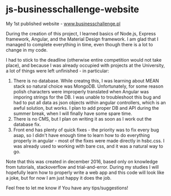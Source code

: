 # js-businesschallenge-website
My 1st published website - www.businesschallenge.pl

During the creation of this project, I learned basics of Node.js, Express framework, Angular, and the Material Design framework. I am glad that I managed to complete everything in time, even though there is a lot to change in my code.

I had to stick to the deadline (otherwise entire competition would not take place), and because I was already occupied with projects at the University, a lot of things were left unfinished - in particular:
1. There is no database. While creatng this, I was learning about MEAN stack so natural choice was MongoDB. Unfortunately, for some reason polish characters were improperly translated when Angular was imporing strings for the DB. I was unable to troubleshoot this bug and had to put all data as json objects within angular controllers, which is an awful solution, but works. I plan to add proper DB and API during the summer break, when I will finally have some spare time.
2. There is no CMS, but I plan on writing it as soon as I work out the database fix.
3. Front end has plenty of quick fixes - the priority was to fix every bug asap, so I didn't have enough time to learn how to do everything properly in angular - most of the fixes were made directly in hsbc.css. I was already used to working with bare css, and it was a natural way to go.

Note that this was created in december 2016, based only on knowledge from tutorials, stackoverflow and trial-and-error. During my studies I will hopefully learn how to properly write a web app and this code will look like a joke, but for now I am just happy it does the job.

Feel free to let me know if You have any tips/suggestions!
